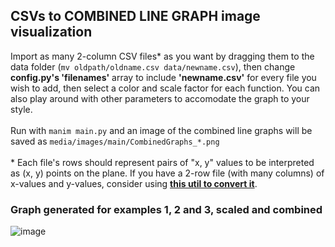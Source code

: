 ## CSVs to COMBINED LINE GRAPH image visualization

Import as many 2-column CSV files* as you want by dragging them to the data folder (````mv oldpath/oldname.csv data/newname.csv````), then change **config.py's 'filenames'** array to include **'newname.csv'** for every file you wish to add, then select a color and scale factor for each function. You can also play around with other parameters to accomodate the graph to your style. <br><br>
Run with ````manim main.py```` and an image of the combined line graphs will be saved as ````media/images/main/CombinedGraphs_*.png````
<br><br>
\* Each file's rows should represent pairs of "x, y" values to be interpreted as (x, y) points on the plane. If you have a 2-row file (with many columns) of x-values and y-values, consider using [**this util to convert it**](https://github.com/achaval-tomas/Manim-Projects/blob/main/utils/turnRowsToCSVColumns.py).

### Graph generated for examples 1, 2 and 3, scaled and combined
![image](https://github.com/achaval-tomas/Manim-Projects/assets/134091945/c60146f8-5187-49f4-8059-44686dab083d)
